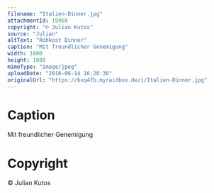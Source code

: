 ```yaml
---
filename: "Italien-Dinner.jpg"
attachmentId: 19968
copyright: "© Julian Kutos"
source: "Julian"
altText: "Rohkost Dinner"
caption: "Mit freundlicher Genemigung"
width: 1800
height: 1080
mimeType: "image/jpeg"
uploadDate: "2016-06-14 16:20:36"
originalUrl: "https://bxq4fb.myraidbox.de/i/Italien-Dinner.jpg"
---
```


# Caption

Mit freundlicher Genemigung

# Copyright

© Julian Kutos
